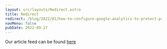 ```yaml
---
layout: src/layouts/Redirect.astro
title: Redirect
redirect: /blog/2022/01/how-to-configure-google-analytics-to-protect-privacy/
navMenu: false
pubDate: 2022-09-17
---
```

<div>
Our article feed can be found <a href="/blog/2022/01/how-to-configure-google-analytics-to-protect-privacy/">here</a>
</div>
